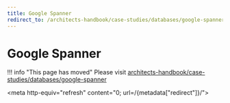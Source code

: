 ```yaml
---
title: Google Spanner
redirect_to: /architects-handbook/case-studies/databases/google-spanner/
---
```


# Google Spanner

!!! info "This page has moved"
    Please visit [architects-handbook/case-studies/databases/google-spanner](/architects-handbook/case-studies/databases/google-spanner/index.md)

<meta http-equiv="refresh" content="0; url=/{metadata["redirect"]}/">